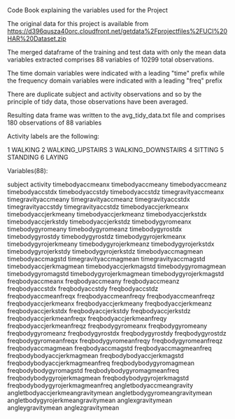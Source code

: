 Code Book explaining the variables used for the Project

The original data for this project is available from https://d396qusza40orc.cloudfront.net/getdata%2Fprojectfiles%2FUCI%20HAR%20Dataset.zip

The merged dataframe of the training and test data with only the mean data variables extracted comprises 88 variables of 10299 total observations.

The time domain variables were indicated with a leading "time" prefix while the frequency domain variables were indicated with a leading "freq" prefix

There are duplicate subject and activity observations and so by the principle of tidy data, those observations have been averaged.

Resulting data frame was written to the avg_tidy_data.txt file and comprises 180 observations of 88 variables

Activity labels are the following:

1 WALKING
2 WALKING_UPSTAIRS
3 WALKING_DOWNSTAIRS
4 SITTING
5 STANDING
6 LAYING

Variables(88):

subject
activity
timebodyaccmeanx 
timebodyaccmeany 
timebodyaccmeanz
timebodyaccstdx 
timebodyaccstdy 
timebodyaccstdz 
timegravityaccmeanx
timegravityaccmeany 
timegravityaccmeanz 
timegravityaccstdx 
timegravityaccstdy
timegravityaccstdz 
timebodyaccjerkmeanx 
timebodyaccjerkmeany
timebodyaccjerkmeanz 
timebodyaccjerkstdx 
timebodyaccjerkstdy
timebodyaccjerkstdz
timebodygyromeanx 
timebodygyromeany 
timebodygyromeanz 
timebodygyrostdx
timebodygyrostdy 
timebodygyrostdz 
timebodygyrojerkmeanx 
timebodygyrojerkmeany
timebodygyrojerkmeanz 
timebodygyrojerkstdx 
timebodygyrojerkstdy
timebodygyrojerkstdz 
timebodyaccmagmean 
timebodyaccmagstd
timegravityaccmagmean 
timegravityaccmagstd 
timebodyaccjerkmagmean
timebodyaccjerkmagstd 
timebodygyromagmean 
timebodygyromagstd
timebodygyrojerkmagmean 
timebodygyrojerkmagstd 
freqbodyaccmeanx
freqbodyaccmeany 
freqbodyaccmeanz 
freqbodyaccstdx 
freqbodyaccstdy
freqbodyaccstdz 
freqbodyaccmeanfreqx 
freqbodyaccmeanfreqy
freqbodyaccmeanfreqz 
freqbodyaccjerkmeanx 
freqbodyaccjerkmeany
freqbodyaccjerkmeanz 
freqbodyaccjerkstdx 
freqbodyaccjerkstdy
freqbodyaccjerkstdz 
freqbodyaccjerkmeanfreqx 
freqbodyaccjerkmeanfreqy
freqbodyaccjerkmeanfreqz
freqbodygyromeanx 
freqbodygyromeany 
freqbodygyromeanz 
freqbodygyrostdx
freqbodygyrostdy 
freqbodygyrostdz 
freqbodygyromeanfreqx 
freqbodygyromeanfreqy
freqbodygyromeanfreqz 
freqbodyaccmagmean 
freqbodyaccmagstd
freqbodyaccmagmeanfreq 
freqbodybodyaccjerkmagmean 
freqbodybodyaccjerkmagstd
freqbodybodyaccjerkmagmeanfreq 
freqbodybodygyromagmean 
freqbodybodygyromagstd
freqbodybodygyromagmeanfreq 
freqbodybodygyrojerkmagmean
freqbodybodygyrojerkmagstd 
freqbodybodygyrojerkmagmeanfreq
angletbodyaccmeangravity 
angletbodyaccjerkmeangravitymean
angletbodygyromeangravitymean 
angletbodygyrojerkmeangravitymean
anglexgravitymean 
angleygravitymean 
anglezgravitymean
